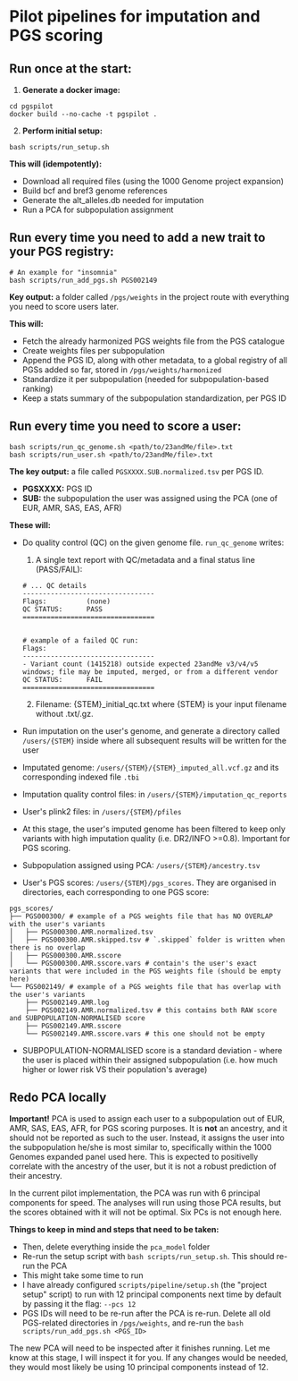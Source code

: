 # Pilot pipelines for imputation and PGS scoring

## Run once at the start:

1. **Generate a docker image:**

```
cd pgspilot
docker build --no-cache -t pgspilot .
```

2. **Perform initial setup:**

```
bash scripts/run_setup.sh
```

**This will (idempotently):**

- Download all required files (using the 1000 Genome project expansion)
- Build bcf and bref3 genome references
- Generate the alt_alleles.db needed for imputation
- Run a PCA for subpopulation assignment

## Run every time you need to add a new trait to your PGS registry:

```
# An example for "insomnia"
bash scripts/run_add_pgs.sh PGS002149
```

**Key output:** a folder called `/pgs/weights` in the project route with everything you need to score users later.

**This will:**

- Fetch the already harmonized PGS weights file from the PGS catalogue
- Create weights files per subpopulation
- Append the PGS ID, along with other metadata, to a global registry of all PGSs added so far, stored in `/pgs/weights/harmonized`
- Standardize it per subpopulation (needed for subpopulation-based ranking)
- Keep a stats summary of the subpopulation standardization, per PGS ID

## Run every time you need to score a user:

```
bash scripts/run_qc_genome.sh <path/to/23andMe/file>.txt
bash scripts/run_user.sh <path/to/23andMe/file>.txt
```

**The key output:** a file called `PGSXXXX.SUB.normalized.tsv` per PGS ID.

- **PGSXXXX:** PGS ID
- **SUB:** the subpopulation the user was assigned using the PCA (one of EUR, AMR, SAS, EAS, AFR)

**These will:**

- Do quality control (QC) on the given genome file. `run_qc_genome` writes:

  1. A single text report with QC/metadata and a final status line (PASS/FAIL):

  ```
  # ... QC details
  ---------------------------------
  Flags:          (none)
  QC STATUS:      PASS
  =================================


  # example of a failed QC run:
  Flags:
  ---------------------------------
  - Variant count (1415218) outside expected 23andMe v3/v4/v5 windows; file may be imputed, merged, or from a different vendor
  QC STATUS:      FAIL
  =================================
  ```

  2. Filename: {STEM}\_initial_qc.txt where {STEM} is your input filename without .txt/.gz.

- Run imputation on the user's genome, and generate a directory called `/users/{STEM}` inside where all subsequent results will be written for the user
- Imputated genome: `/users/{STEM}/{STEM}_imputed_all.vcf.gz` and its corresponding indexed file `.tbi`
- Imputation quality control files: in `/users/{STEM}/imputation_qc_reports`
- User's plink2 files: in `/users/{STEM}/pfiles`
- At this stage, the user's imputed genome has been filtered to keep only variants with high imputation quality (i.e. DR2/INFO >=0.8). Important for PGS scoring.
- Subpopulation assigned using PCA: `/users/{STEM}/ancestry.tsv`
- User's PGS scores: `/users/{STEM}/pgs_scores`. They are organised in directories, each corresponding to one PGS score:

```
pgs_scores/
├── PGS000300/ # example of a PGS weights file that has NO OVERLAP with the user's variants
│   ├── PGS000300.AMR.normalized.tsv
│   ├── PGS000300.AMR.skipped.tsv # `.skipped` folder is written when there is no overlap
│   ├── PGS000300.AMR.sscore
│   └── PGS000300.AMR.sscore.vars # contain's the user's exact variants that were included in the PGS weights file (should be empty here)
└── PGS002149/ # example of a PGS weights file that has overlap with the user's variants
    ├── PGS002149.AMR.log
    ├── PGS002149.AMR.normalized.tsv # this contains both RAW score and SUBPOPULATION-NORMALISED score
    ├── PGS002149.AMR.sscore
    └── PGS002149.AMR.sscore.vars # this one should not be empty
```

- SUBPOPULATION-NORMALISED score is a standard deviation - where the user is placed within their assigned subpopulation (i.e. how much higher or lower risk VS their population's average)

## Redo PCA locally

**Important!** PCA is used to assign each user to a subpopulation out of EUR, AMR, SAS, EAS, AFR, for PGS scoring purposes. It is **not** an ancestry, and it should not be reported as such to the user. Instead, it assigns the user into the subpopulation he/she is most similar to, specifically within the 1000 Genomes expanded panel used here. This is expected to positivelly correlate with the ancestry of the user, but it is not a robust prediction of their ancestry.

In the current pilot implementation, the PCA was run with 6 principal components for speed. The analyses will run using those PCA results, but the scores obtained with it will not be optimal. Six PCs is not enough here.

**Things to keep in mind and steps that need to be taken:**

- Then, delete everything inside the `pca_model` folder
- Re-run the setup script with `bash scripts/run_setup.sh`. This should re-run the PCA
- This might take some time to run
- I have already configured `scripts/pipeline/setup.sh` (the "project setup" script) to run with 12 principal components next time by default by passing it the flag: `--pcs 12`
- PGS IDs will need to be re-run after the PCA is re-run. Delete all old PGS-related directories in `/pgs/weights`, and re-run the `bash scripts/run_add_pgs.sh <PGS_ID>`

The new PCA will need to be inspected after it finishes running. Let me know at this stage, I will inspect it for you. If any changes would be needed, they would most likely be using 10 principal components instead of 12.
